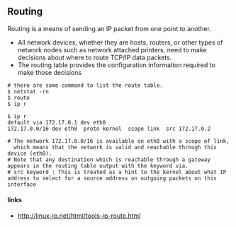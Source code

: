 ## Routing
Routing is a means of sending an IP packet from one point to another.
  
* All network devices, whether they are hosts, routers, or other types of network nodes such as network attached printers, need to make decisions about where to route TCP/IP data packets.  
* The routing table provides the configuration information required to make those decisions

~~~~
# there are some command to list the route table. 
$ netstat -rn
$ route
$ ip r
~~~~
~~~~
$ ip r
default via 172.17.0.1 dev eth0
172.17.0.0/16 dev eth0  proto kernel  scope link  src 172.17.0.2

# The network 172.17.0.0/16 is available on eth0 with a scope of link, 
  which means that the network is valid and reachable through this device (eth0).  
# Note that any destination which is reachable through a gateway appears in the routing table output with the keyword via.
# src keyword : This is treated as a hint to the kernel about what IP address to select for a source address on outgoing packets on this interface
~~~~

#### links 
* http://linux-ip.net/html/tools-ip-route.html
